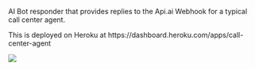 <p>AI Bot responder that provides replies to the Api.ai Webhook for a typical call center agent.</p>
<p>This is deployed on Heroku at <a>https://dashboard.heroku.com/apps/call-center-agent</a></p>

<a href="https://heroku.com/deploy" target="_blank"><img src="https://www.herokucdn.com/deploy/button.svg"></a>

